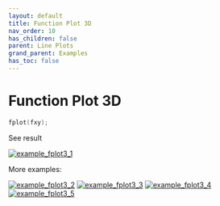 ```yaml
---
layout: default
title: Function Plot 3D
nav_order: 10
has_children: false
parent: Line Plots
grand_parent: Examples
has_toc: false
---
```

# Function Plot 3D

```cpp
fplot(fxy);
```


See result
    
[![example_fplot3_1](https://github.com/alandefreitas/matplotplusplus/blob/master/docs/examples/line_plot/fplot3/fplot3_1.svg)](https://github.com/alandefreitas/matplotplusplus/blob/master/examples/line_plot/fplot3/fplot3_1.cpp)

More examples:
    
[![example_fplot3_2](https://github.com/alandefreitas/matplotplusplus/blob/master/docs/examples/line_plot/fplot3/fplot3_2_thumb.png)](https://github.com/alandefreitas/matplotplusplus/blob/master/examples/line_plot/fplot3/fplot3_2.cpp)  [![example_fplot3_3](https://github.com/alandefreitas/matplotplusplus/blob/master/docs/examples/line_plot/fplot3/fplot3_3_thumb.png)](https://github.com/alandefreitas/matplotplusplus/blob/master/examples/line_plot/fplot3/fplot3_3.cpp)  [![example_fplot3_4](https://github.com/alandefreitas/matplotplusplus/blob/master/docs/examples/line_plot/fplot3/fplot3_4_thumb.png)](https://github.com/alandefreitas/matplotplusplus/blob/master/examples/line_plot/fplot3/fplot3_4.cpp)  [![example_fplot3_5](https://github.com/alandefreitas/matplotplusplus/blob/master/docs/examples/line_plot/fplot3/fplot3_5_thumb.png)](https://github.com/alandefreitas/matplotplusplus/blob/master/examples/line_plot/fplot3/fplot3_5.cpp)
  





<!-- Generated with mdsplit: https://github.com/alandefreitas/mdsplit -->
